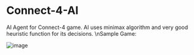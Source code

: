 # Connect-4-AI
AI Agent for Connect-4 game. AI uses minimax algorithm and very good heuristic function for its decisions. 
\nSample Game:

![image](https://user-images.githubusercontent.com/81878884/216650089-dd702f94-0e15-42cf-9cc0-e89e133b02d5.png)

